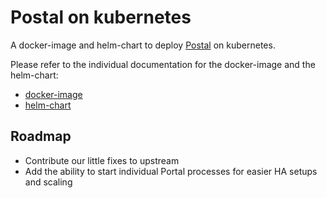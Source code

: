 # Postal on kubernetes

A docker-image and helm-chart to deploy [Postal](https://postal.atech.media/) on kubernetes.

Please refer to the individual documentation for the docker-image and the helm-chart:

- [docker-image](docker/README.md)
- [helm-chart](helm/README.md)

## Roadmap

- Contribute our little fixes to upstream
- Add the ability to start individual Portal processes for easier HA setups and scaling
